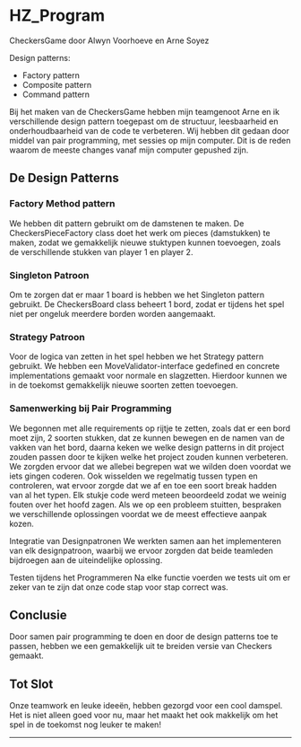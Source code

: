 # HZ_Program
CheckersGame door Alwyn Voorhoeve en Arne Soyez

Design patterns: 
- Factory pattern
- Composite pattern
- Command pattern

Bij het maken van de CheckersGame hebben mijn teamgenoot Arne en ik verschillende design pattern toegepast om de structuur, leesbaarheid en onderhoudbaarheid van de code te verbeteren. Wij hebben dit gedaan door middel van pair programming, met sessies op mijn computer. Dit is de reden waarom de meeste changes vanaf mijn computer gepushed zijn. 

## De Design Patterns

### Factory Method pattern
We hebben dit pattern gebruikt om de damstenen te maken. De CheckersPieceFactory class doet het werk om pieces (damstukken) te maken, zodat we gemakkelijk nieuwe stuktypen kunnen toevoegen, zoals de verschillende stukken van player 1 en player 2.

### Singleton Patroon
Om te zorgen dat er maar 1 board is hebben we het Singleton pattern gebruikt. De CheckersBoard class beheert 1 bord, zodat er tijdens het spel niet per ongeluk meerdere borden worden aangemaakt.

### Strategy Patroon
Voor de logica van zetten in het spel hebben we het Strategy pattern gebruikt. We hebben een MoveValidator-interface gedefined en concrete implementations gemaakt voor normale en slagzetten. Hierdoor kunnen we in de toekomst gemakkelijk nieuwe soorten zetten toevoegen.

### Samenwerking bij Pair Programming

We begonnen met alle requirements op rijtje te zetten, zoals dat er een bord moet zijn, 2 soorten stukken, dat ze kunnen bewegen en de namen van de vakken van het bord, daarna keken we welke design patterns in dit project zouden passen door te kijken welke het project zouden kunnen verbeteren. We zorgden ervoor dat we allebei begrepen wat we wilden doen voordat we iets gingen coderen. Ook wisselden we regelmatig tussen typen en controleren, wat ervoor zorgde dat we af en toe een soort break hadden van al het typen. Elk stukje code werd meteen beoordeeld zodat we weinig fouten over het hoofd zagen.
Als we op een probleem stuitten, bespraken we verschillende oplossingen voordat we de meest effectieve aanpak kozen.

Integratie van Designpatronen
We werkten samen aan het implementeren van elk designpatroon, waarbij we ervoor zorgden dat beide teamleden bijdroegen aan de uiteindelijke oplossing.

Testen tijdens het Programmeren
Na elke functie voerden we tests uit om er zeker van te zijn dat onze code stap voor stap correct was.

## Conclusie

Door samen pair programming te doen en door de design patterns toe te passen, hebben we een gemakkelijk uit te breiden versie van Checkers gemaakt.



## Tot Slot

Onze teamwork en leuke ideeën, hebben gezorgd voor een cool damspel. Het is niet alleen goed voor nu, maar het maakt het ook makkelijk om het spel in de toekomst nog leuker te maken!

---
